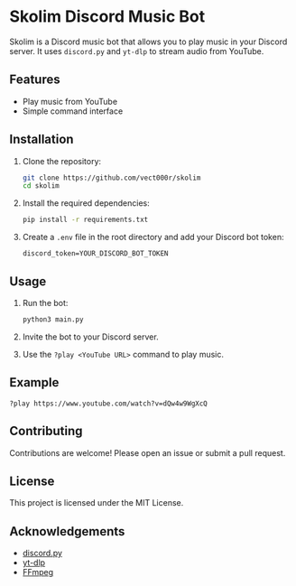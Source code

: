 # Skolim Discord Music Bot

Skolim is a Discord music bot that allows you to play music in your Discord server. It uses `discord.py` and `yt-dlp` to stream audio from YouTube.

## Features

- Play music from YouTube
- Simple command interface

## Installation

1. Clone the repository:
    ```sh
    git clone https://github.com/vect000r/skolim
    cd skolim
    ```

2. Install the required dependencies:
    ```sh
    pip install -r requirements.txt
    ```

3. Create a `.env` file in the root directory and add your Discord bot token:
    ```env
    discord_token=YOUR_DISCORD_BOT_TOKEN
    ```

## Usage

1. Run the bot:
    ```sh
    python3 main.py
    ```

2. Invite the bot to your Discord server.

3. Use the `?play <YouTube URL>` command to play music.

## Example

```
?play https://www.youtube.com/watch?v=dQw4w9WgXcQ
```

## Contributing

Contributions are welcome! Please open an issue or submit a pull request.

## License

This project is licensed under the MIT License.

## Acknowledgements

- [discord.py](https://github.com/Rapptz/discord.py)
- [yt-dlp](https://github.com/yt-dlp/yt-dlp)
- [FFmpeg](https://ffmpeg.org/)
